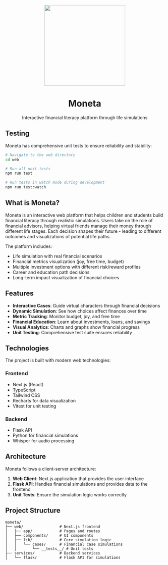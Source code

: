 <p align="center">
  <img width=256px src="./assets/logo.svg" />
  <h1 align="center">Moneta</h1>
  <p align="center">Interactive financial literacy platform through life simulations</p>
</p>

## Testing

Moneta has comprehensive unit tests to ensure reliability and stability:

```bash
# Navigate to the web directory
cd web

# Run all unit tests
npm run test

# Run tests in watch mode during development
npm run test:watch
```

## What is Moneta?

Moneta is an interactive web platform that helps children and students build financial literacy through realistic simulations. Users take on the role of financial advisors, helping virtual friends manage their money through different life stages. Each decision shapes their future - leading to different outcomes and visualizations of potential life paths.

The platform includes:

- Life simulation with real financial scenarios
- Financial metrics visualization (joy, free time, budget)
- Multiple investment options with different risk/reward profiles
- Career and education path decisions
- Long-term impact visualization of financial choices

## Features

- **Interactive Cases**: Guide virtual characters through financial decisions
- **Dynamic Simulation**: See how choices affect finances over time
- **Metric Tracking**: Monitor budget, joy, and free time
- **Financial Education**: Learn about investments, loans, and savings
- **Visual Analytics**: Charts and graphs show financial progress
- **Unit Testing**: Comprehensive test suite ensures reliability

## Technologies

The project is built with modern web technologies:

### Frontend

- Next.js (React)
- TypeScript
- Tailwind CSS
- Recharts for data visualization
- Vitest for unit testing

### Backend

- Flask API
- Python for financial simulations
- Whisper for audio processing

## Architecture

Moneta follows a client-server architecture:

1. **Web Client**: Next.js application that provides the user interface
2. **Flask API**: Handles financial simulations and provides data to the frontend
3. **Unit Tests**: Ensure the simulation logic works correctly

## Project Structure

```
moneta/
├── web/                # Next.js frontend
│   ├── app/            # Pages and routes
│   ├── components/     # UI components
│   ├── lib/            # Core simulation logic
│   │   └── cases/      # Financial case simulations
│   │       └── __tests__/ # Unit tests
├── services/           # Backend services
│   └── flask/          # Flask API for simulations
```
